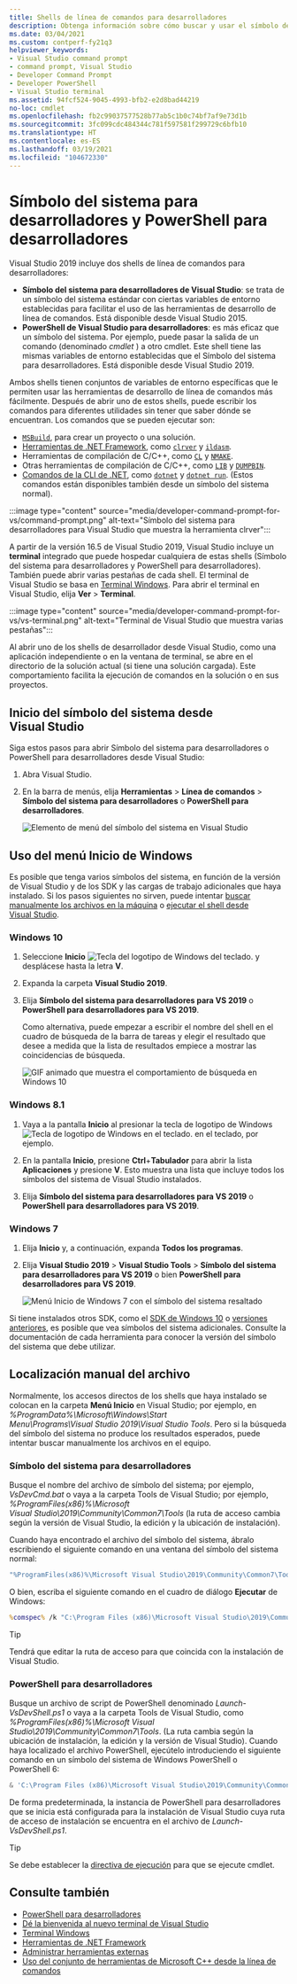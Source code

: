 ```yaml
---
title: Shells de línea de comandos para desarrolladores
description: Obtenga información sobre cómo buscar y usar el símbolo del sistema para desarrolladores de Visual Studio, PowerShell para desarrolladores de Visual Studio y el terminal de Visual Studio, que le permiten usar las herramientas de .NET y C++ más fácilmente.
ms.date: 03/04/2021
ms.custom: contperf-fy21q3
helpviewer_keywords:
- Visual Studio command prompt
- command prompt, Visual Studio
- Developer Command Prompt
- Developer PowerShell
- Visual Studio terminal
ms.assetid: 94fcf524-9045-4993-bfb2-e2d8bad44219
no-loc: cmdlet
ms.openlocfilehash: fb2c99037577528b77ab5c1b0c74bf7af9e73d1b
ms.sourcegitcommit: 3fc099cdc484344c781f597581f299729c6bfb10
ms.translationtype: HT
ms.contentlocale: es-ES
ms.lasthandoff: 03/19/2021
ms.locfileid: "104672330"
---
```

# <a name="developer-command-prompt-and-developer-powershell"></a>Símbolo del sistema para desarrolladores y PowerShell para desarrolladores

Visual Studio 2019 incluye dos shells de línea de comandos para desarrolladores:

- **Símbolo del sistema para desarrolladores de Visual Studio**: se trata de un símbolo del sistema estándar con ciertas variables de entorno establecidas para facilitar el uso de las herramientas de desarrollo de línea de comandos. Está disponible desde Visual Studio 2015.
- **PowerShell de Visual Studio para desarrolladores**: es más eficaz que un símbolo del sistema. Por ejemplo, puede pasar la salida de un comando (denominado *cmdlet* ) a otro cmdlet. Este shell tiene las mismas variables de entorno establecidas que el Símbolo del sistema para desarrolladores. Está disponible desde Visual Studio 2019.

Ambos shells tienen conjuntos de variables de entorno específicas que le permiten usar las herramientas de desarrollo de línea de comandos más fácilmente. Después de abrir uno de estos shells, puede escribir los comandos para diferentes utilidades sin tener que saber dónde se encuentran. Los comandos que se pueden ejecutar son:

- [`MSBuild`](../../msbuild/msbuild-command-line-reference.md), para crear un proyecto o una solución.
- [Herramientas de .NET Framework](/dotnet/framework/tools/index), como [`clrver`](/dotnet/framework/tools/clrver-exe-clr-version-tool) y [`ildasm`](/dotnet/framework/tools/ildasm-exe-il-disassembler).
- Herramientas de compilación de C/C++, como [`CL`](/cpp/build/reference/compiler-command-line-syntax) y [`NMAKE`](/cpp/build/reference/running-nmake).
- Otras herramientas de compilación de C/C++, como [`LIB`](/cpp/build/reference/lib-reference) y [`DUMPBIN`](/cpp/build/reference/dumpbin-reference).
- [Comandos de la CLI de .NET](/dotnet/core/tools/index), como [`dotnet`](/dotnet/core/tools/dotnet) y [`dotnet run`](/dotnet/core/tools/dotnet-run). (Estos comandos están disponibles también desde un símbolo del sistema normal).

:::image type="content" source="media/developer-command-prompt-for-vs/command-prompt.png" alt-text="Símbolo del sistema para desarrolladores para Visual Studio que muestra la herramienta clrver":::

A partir de la versión 16.5 de Visual Studio 2019, Visual Studio incluye un **terminal** integrado que puede hospedar cualquiera de estas shells (Símbolo del sistema para desarrolladores y PowerShell para desarrolladores). También puede abrir varias pestañas de cada shell. El terminal de Visual Studio se basa en [Terminal Windows](/windows/terminal/). Para abrir el terminal en Visual Studio, elija **Ver** > **Terminal**.

:::image type="content" source="media/developer-command-prompt-for-vs/vs-terminal.png" alt-text="Terminal de Visual Studio que muestra varias pestañas":::

Al abrir uno de los shells de desarrollador desde Visual Studio, como una aplicación independiente o en la ventana de terminal, se abre en el directorio de la solución actual (si tiene una solución cargada). Este comportamiento facilita la ejecución de comandos en la solución o en sus proyectos.

## <a name="start-the-shell-from-inside-visual-studio"></a>Inicio del símbolo del sistema desde Visual Studio

Siga estos pasos para abrir Símbolo del sistema para desarrolladores o PowerShell para desarrolladores desde Visual Studio:

1. Abra Visual Studio.

1. En la barra de menús, elija **Herramientas** > **Línea de comandos** > **Símbolo del sistema para desarrolladores** o **PowerShell para desarrolladores**.

   ![Elemento de menú del símbolo del sistema en Visual Studio](./media/developer-command-prompt-for-vs/vs-menu.png)

## <a name="use-the-windows-start-menu"></a>Uso del menú Inicio de Windows

Es posible que tenga varios símbolos del sistema, en función de la versión de Visual Studio y de los SDK y las cargas de trabajo adicionales que haya instalado. Si los pasos siguientes no sirven, puede intentar [buscar manualmente los archivos en la máquina](#manually-locate-the-file) o [ejecutar el shell desde Visual Studio](#start-the-shell-from-inside-visual-studio).

### <a name="windows-10"></a>Windows 10

1. Seleccione **Inicio** ![Tecla del logotipo de Windows del teclado.](./media/developer-command-prompt-for-vs/windows-logo-key-graphic.png) y desplácese hasta la letra **V**.

1. Expanda la carpeta **Visual Studio 2019**.

1. Elija **Símbolo del sistema para desarrolladores para VS 2019** o **PowerShell para desarrolladores para VS 2019**.

   Como alternativa, puede empezar a escribir el nombre del shell en el cuadro de búsqueda de la barra de tareas y elegir el resultado que desee a medida que la lista de resultados empiece a mostrar las coincidencias de búsqueda.

   ![GIF animado que muestra el comportamiento de búsqueda en Windows 10](./media/developer-command-prompt-for-vs/windows-10-search.gif)

### <a name="windows-81"></a>Windows 8.1

1. Vaya a la pantalla **Inicio** al presionar la tecla de logotipo de Windows ![Tecla de logotipo de Windows en el teclado.](./media/developer-command-prompt-for-vs/windows-logo-key-graphic.png) en el teclado, por ejemplo.

1. En la pantalla **Inicio**, presione **Ctrl**+**Tabulador** para abrir la lista **Aplicaciones** y presione **V**. Esto muestra una lista que incluye todos los símbolos del sistema de Visual Studio instalados.

1. Elija **Símbolo del sistema para desarrolladores para VS 2019** o **PowerShell para desarrolladores para VS 2019**.

### <a name="windows-7"></a>Windows 7

1. Elija **Inicio** y, a continuación, expanda **Todos los programas**.

1. Elija **Visual Studio 2019** > **Visual Studio Tools** > **Símbolo del sistema para desarrolladores para VS 2019** o bien **PowerShell para desarrolladores para VS 2019**.

   ![Menú Inicio de Windows 7 con el símbolo del sistema resaltado](./media/developer-command-prompt-for-vs/windows-7-menu.png)

Si tiene instalados otros SDK, como el [SDK de Windows 10](https://developer.microsoft.com/windows/downloads/windows-10-sdk) o [versiones anteriores](https://developer.microsoft.com/windows/downloads/sdk-archive), es posible que vea símbolos del sistema adicionales. Consulte la documentación de cada herramienta para conocer la versión del símbolo del sistema que debe utilizar.

## <a name="manually-locate-the-file"></a>Localización manual del archivo

Normalmente, los accesos directos de los shells que haya instalado se colocan en la carpeta **Menú Inicio** en Visual Studio; por ejemplo, en *%ProgramData%\Microsoft\Windows\Start Menu\Programs\Visual Studio 2019\Visual Studio Tools*. Pero si la búsqueda del símbolo del sistema no produce los resultados esperados, puede intentar buscar manualmente los archivos en el equipo.

### <a name="developer-command-prompt"></a>Símbolo del sistema para desarrolladores

Busque el nombre del archivo de símbolo del sistema; por ejemplo, *VsDevCmd.bat* o vaya a la carpeta Tools de Visual Studio; por ejemplo, *%ProgramFiles(x86)%\Microsoft Visual Studio\2019\Community\Common7\Tools* (la ruta de acceso cambia según la versión de Visual Studio, la edición y la ubicación de instalación).

Cuando haya encontrado el archivo del símbolo del sistema, ábralo escribiendo el siguiente comando en una ventana del símbolo del sistema normal:

```cmd
"%ProgramFiles(x86)%\Microsoft Visual Studio\2019\Community\Common7\Tools\VsDevCmd.bat"
```

O bien, escriba el siguiente comando en el cuadro de diálogo **Ejecutar** de Windows:

```cmd
%comspec% /k "C:\Program Files (x86)\Microsoft Visual Studio\2019\Community\Common7\Tools\VsDevCmd.bat"
```

> [!TIP]
> Tendrá que editar la ruta de acceso para que coincida con la instalación de Visual Studio.

### <a name="developer-powershell"></a>PowerShell para desarrolladores

Busque un archivo de script de PowerShell denominado *Launch-VsDevShell.ps1* o vaya a la carpeta Tools de Visual Studio, como *%ProgramFiles(x86)%\Microsoft Visual Studio\2019\Community\Common7\Tools*. (La ruta cambia según la ubicación de instalación, la edición y la versión de Visual Studio). Cuando haya localizado el archivo PowerShell, ejecútelo introduciendo el siguiente comando en un símbolo del sistema de Windows PowerShell o PowerShell 6:

```powershell
& 'C:\Program Files (x86)\Microsoft Visual Studio\2019\Community\Common7\Tools\Launch-VsDevShell.ps1'
```

De forma predeterminada, la instancia de PowerShell para desarrolladores que se inicia está configurada para la instalación de Visual Studio cuya ruta de acceso de instalación se encuentra en el archivo de *Launch-VsDevShell.ps1*.

> [!TIP]
> Se debe establecer la [directiva de ejecución](/powershell/module/microsoft.powershell.core/about/about_execution_policies) para que se ejecute cmdlet.

## <a name="see-also"></a>Consulte también

- [PowerShell para desarrolladores](https://devblogs.microsoft.com/visualstudio/the-powershell-you-know-and-love-now-with-a-side-of-visual-studio/)
- [Dé la bienvenida al nuevo terminal de Visual Studio](https://devblogs.microsoft.com/visualstudio/say-hello-to-the-new-visual-studio-terminal/)
- [Terminal Windows](/windows/terminal/)
- [Herramientas de .NET Framework](/dotnet/framework/tools/index)
- [Administrar herramientas externas](../managing-external-tools.md)
- [Uso del conjunto de herramientas de Microsoft C++ desde la línea de comandos](/cpp/build/building-on-the-command-line)
